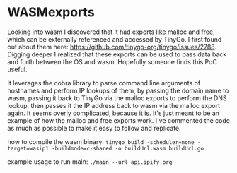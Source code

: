 # WASMexports

Looking into wasm I discovered that it had exports like malloc and free, which can be externally referenced and accessed by TinyGo. I first found out about them here: https://github.com/tinygo-org/tinygo/issues/2788. Digging deeper I realized that these exports can be used to pass data back and forth between the OS and wasm. Hopefully someone finds this PoC useful. 

It leverages the cobra library to parse command line arguments of hostnames and perform IP lookups of them, by passing the domain name to wasm, passing it back to TinyGo via the malloc exports to perform the DNS lookup, then passes it the IP address back to wasm via the malloc export again. It seems overly complicated, because it is. It's just meant to be an example of how the malloc and free exports work. I've commented the code as much as possible to make it easy to follow and replicate. 


how to compile the wasm binary: ```tinygo build -scheduler=none -target=wasip1 -buildmode=c-shared -o buildUrl.wasm buildUrl.go```


example usage to run main: ```./main --url api.ipify.org```
